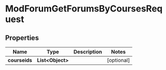 

# ModForumGetForumsByCoursesRequest


## Properties

| Name | Type | Description | Notes |
|------------ | ------------- | ------------- | -------------|
|**courseids** | **List&lt;Object&gt;** |  |  [optional] |



